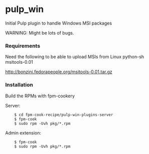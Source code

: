 pulp_win
========

Initial Pulp plugin to handle Windows MSI packages

WARNING: Might be lots of bugs. 

### Requirements

Need the following to be able to upload MSIs from Linux
    python-sh
    msitools-0.01 

http://bonzini.fedorapeople.org/msitools-0.01.tar.gz

### Installation

Build the RPMs with fpm-cookery

Server:
``` $ gem install fpm-cookery
    $ cd fpm-cook-recipe/pulp-win-plugins-server
    $ fpm-cook
    $ sudo rpm -Uvh pkg/*.rpm
```

Admin extension:
``` $ cd fpm-cook-recipe/pulp-win-plugins-admin
    $ fpm-cook
    $ sudo rpm -Uvh pkg/*.rpm
```
